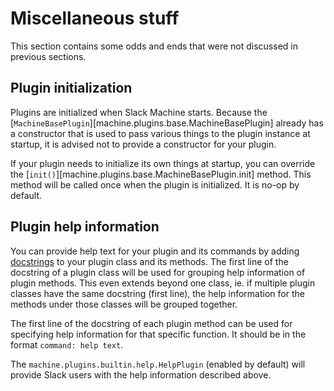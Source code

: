 # Miscellaneous stuff

This section contains some odds and ends that were not discussed in previous sections.

## Plugin initialization

Plugins are initialized when Slack Machine starts. Because the
[`MachineBasePlugin`][machine.plugins.base.MachineBasePlugin] already has a constructor that is used to pass various
things to the plugin instance at startup, it is advised not to provide a constructor for your plugin.

If your plugin needs to initialize its own things at startup, you can override the
[`init()`][machine.plugins.base.MachineBasePlugin.init] method. This method will be called once when the plugin is
initialized. It is no-op by default.

## Plugin help information

You can provide help text for your plugin and its commands by adding
[docstrings](https://www.python.org/dev/peps/pep-0257/) to your plugin class and its methods. The first line of the
docstring of a plugin class will be used for grouping help information of plugin methods. This even extends beyond one
class, ie. if multiple plugin classes have the same docstring (first line), the help information for the methods under
those classes will be grouped together.

The first line of the docstring of each plugin method can be used for specifying help information for that specific
function. It should be in the format `command: help text`.

The `machine.plugins.builtin.help.HelpPlugin` (enabled by default) will provide Slack users with the help information
described above.

